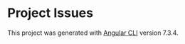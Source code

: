 # Project Issues

This project was generated with [Angular CLI](https://github.com/angular/angular-cli) version 7.3.4.

